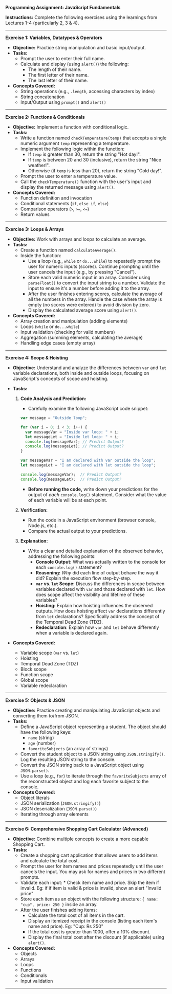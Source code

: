 **Programming Assignment: JavaScript Fundamentals**

**Instructions:** 
Complete the following exercises using the learnings from Lectures 1-4 (particularly 2, 3 & 4).

---

**Exercise 1: Variables, Datatypes & Operators**

*   **Objective:**  Practice string manipulation and basic input/output.
*   **Tasks:**
    *   Prompt the user to enter their full name.
    *   Calculate and display (using `alert()`) the following:
        *   The length of their name.
        *   The first letter of their name.
        *   The last letter of their name.
*   **Concepts Covered:**
    *   String operations (e.g., `.length`, accessing characters by index)
    *   String concatenation
    *   Input/Output using `prompt()` and `alert()`

---

**Exercise 2: Functions & Conditionals**

*   **Objective:**  Implement a function with conditional logic.
*   **Tasks:**
    *   Write a function named `checkTemperature(temp)` that accepts a single numeric argument `temp` representing a temperature.
    *   Implement the following logic within the function:
        *   If `temp` is greater than 30, return the string "Hot day!".
        *   If `temp` is between 20 and 30 (inclusive), return the string "Nice weather!".
        *   Otherwise (if `temp` is less than 20), return the string "Cold day!".
    *   Prompt the user to enter a temperature value.
    *   Call the `checkTemperature()` function with the user's input and display the returned message using `alert()`.
*   **Concepts Covered:**
    *   Function definition and invocation
    *   Conditional statements (`if`, `else if`, `else`)
    *   Comparison operators (`>`, `>=`, `<=`)
    *   Return values

---

**Exercise 3: Loops & Arrays**

*   **Objective:**  Work with arrays and loops to calculate an average.
*   **Tasks:**
    *   Create a function named `calculateAverage()`.
    *   Inside the function:
        *   Use a loop (e.g., `while` or `do...while`) to repeatedly prompt the user for numeric inputs (scores).  Continue prompting until the user cancels the input (e.g., by pressing "Cancel").
        *   Store each valid numeric input in an array.  Consider using `parseFloat()` to convert the input string to a number. Validate the input to ensure it's a number before adding it to the array.
        *   After the user finishes entering scores, calculate the average of all the numbers in the array.  Handle the case where the array is empty (no scores were entered) to avoid division by zero.
        *   Display the calculated average score using `alert()`.
*   **Concepts Covered:**
    *   Array creation and manipulation (adding elements)
    *   Loops (`while` or `do...while`)
    *   Input validation (checking for valid numbers)
    *   Aggregation (summing elements, calculating the average)
    *   Handling edge cases (empty array)

---

**Exercise 4: Scope & Hoisting**

*   **Objective:** Understand and analyze the differences between `var` and `let` variable declarations, both inside and outside loops, focusing on JavaScript's concepts of scope and hoisting.

*   **Tasks:**

    1.  **Code Analysis and Prediction:**
        *   Carefully examine the following JavaScript code snippet:

        ```javascript
        var message = "Outside loop";

        for (var i = 0; i < 3; i++) {
          var messageVar = "Inside var loop: " + i;
          let messageLet = "Inside let loop: " + i;
          console.log(messageVar); // Predict Output?
          console.log(messageLet); // Predict Output?
        }

        var messageVar = "I am declared with var outside the loop";
        let messageLet = "I am declared with let outside the loop";

        console.log(messageVar);  // Predict Output?
        console.log(messageLet);  // Predict Output?
        ```

        *   **Before running the code,** write down your predictions for the output of *each* `console.log()` statement.  Consider what the value of each variable will be at each point.

    2.  **Verification:**
        *   Run the code in a JavaScript environment (browser console, Node.js, etc.).
        *   Compare the actual output to your predictions.

    3.  **Explanation:**
        *   Write a clear and detailed explanation of the observed behavior, addressing the following points:
            *   **Console Output:** What was actually written to the console for each `console.log()` statement?
            *   **Reasoning:**  *Why* did each line of output behave the way it did? Explain the execution flow step-by-step.
            *   **`var` vs. `let` Scope:**  Discuss the differences in scope between variables declared with `var` and those declared with `let`.  How does scope affect the visibility and lifetime of these variables?
            *   **Hoisting:** Explain how hoisting influences the observed outputs.  How does hoisting affect `var` declarations differently from `let` declarations?  Specifically address the concept of the Temporal Dead Zone (TDZ).
            * **Redeclaration**: Explain how `var` and `let` behave differently when a variable is declared again.

*   **Concepts Covered:**
    *   Variable scope (`var` vs. `let`)
    *   Hoisting
    *   Temporal Dead Zone (TDZ)
    *   Block scope
    *   Function scope
    *   Global scope
    *   Variable redeclaration

---

**Exercise 5: Objects & JSON**

*   **Objective:**  Practice creating and manipulating JavaScript objects and converting them to/from JSON.
*   **Tasks:**
    *   Define a JavaScript object representing a student.  The object should have the following keys:
        *   `name` (string)
        *   `age` (number)
        *   `favoriteSubjects` (an array of strings)
    *   Convert the student object to a JSON string using `JSON.stringify()`. Log the resulting JSON string to the console.
    *   Convert the JSON string back to a JavaScript object using `JSON.parse()`.
    *   Use a loop (e.g., `for`) to iterate through the `favoriteSubjects` array of the reconstructed object and log each favorite subject to the console.
*   **Concepts Covered:**
    *   Object literals
    *   JSON serialization (`JSON.stringify()`)
    *   JSON deserialization (`JSON.parse()`)
    *   Iterating through array elements

---

**Exercise 6: Comprehensive Shopping Cart Calculator (Advanced)**

*   **Objective:**  Combine multiple concepts to create a more capable Shopping Cart.
*   **Tasks:**
    *   Create a shopping cart application that allows users to add items and calculate the total cost.
    *   Prompt the user for item names and prices repeatedly until the user cancels the input. You may ask for names and prices in two different prompts.
    *    Validate each input:
        *  Check item name and price. Skip the item if invalid. Eg: if if item is valid & price is invalid, show an alert "Invalid price"
    *   Store each item as an object with the following structure: `{ name: "cup", price: 250 }` inside an array.
    *   After the user finishes adding items:
        *   Calculate the total cost of all items in the cart.
        *   Display an itemized receipt in the console (listing each item's name and price). Eg: "Cup: Rs 250"
        *   If the total cost is greater than 1000, offer a 10% discount.
        *   Display the final total cost after the discount (if applicable) using `alert()`.
*   **Concepts Covered:**
    *   Objects
    *   Arrays
    *   Loops
    *   Functions
    *   Conditionals
    *   Input validation

---